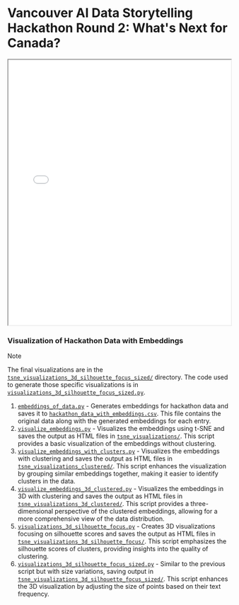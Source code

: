 # Vancouver AI Data Storytelling Hackathon Round 2: What's Next for Canada?

<iframe src="tsne_visualizations_3d_silhouette_focus_sized/tsne_3d_silhouette_sized_Q6_Text.html" width="100%" height="600px"></iframe>

### Visualization of Hackathon Data with Embeddings

> [!NOTE]
> The final visualizations are in the [`tsne_visualizations_3d_silhouette_focus_sized/`](tsne_visualizations_3d_silhouette_focus_sized/) directory.
> The code used to generate those specific visualizations is in [`visualizations_3d_silhouette_focus_sized.py`](visualizations_3d_silhouette_focus_sized.py).

1. [`embeddings_of_data.py`](embeddings_of_data.py) - Generates embeddings for hackathon data and saves it to [`hackathon_data_with_embeddings.csv`](hackathon_data_with_embeddings.csv). This file contains the original data along with the generated embeddings for each entry.
2. [`visualize_embeddings.py`](visualize_embeddings.py) - Visualizes the embeddings using t-SNE and saves the output as HTML files in [`tsne_visualizations/`](tsne_visualizations/). This script provides a basic visualization of the embeddings without clustering.
3. [`visualize_embeddings_with_clusters.py`](visualize_embeddings_with_clusters.py) - Visualizes the embeddings with clustering and saves the output as HTML files in [`tsne_visualizations_clustered/`](tsne_visualizations_clustered/). This script enhances the visualization by grouping similar embeddings together, making it easier to identify clusters in the data.
4. [`visualize_embeddings_3d_clustered.py`](visualize_embeddings_3d_clustered.py) - Visualizes the embeddings in 3D with clustering and saves the output as HTML files in [`tsne_visualizations_3d_clustered/`](tsne_visualizations_3d_clustered/). This script provides a three-dimensional perspective of the clustered embeddings, allowing for a more comprehensive view of the data distribution.
5. [`visualizations_3d_silhouette_focus.py`](visualizations_3d_silhouette_focus.py) - Creates 3D visualizations focusing on silhouette scores and saves the output as HTML files in [`tsne_visualizations_3d_silhouette_focus/`](tsne_visualizations_3d_silhouette_focus/). This script emphasizes the silhouette scores of clusters, providing insights into the quality of clustering.
6. [`visualizations_3d_silhouette_focus_sized.py`](visualizations_3d_silhouette_focus_sized.py) - Similar to the previous script but with size variations, saving output in [`tsne_visualizations_3d_silhouette_focus_sized/`](tsne_visualizations_3d_silhouette_focus_sized/). This script enhances the 3D visualization by adjusting the size of points based on their text frequency.
